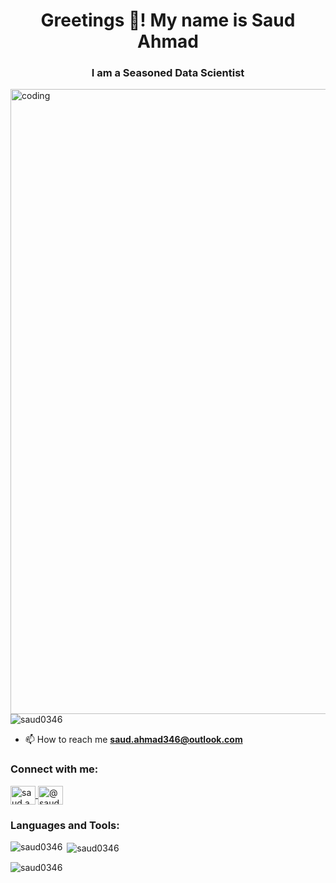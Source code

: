 <h1 align="center">Greetings 👋! My name is Saud Ahmad</h1>
<h3 align="center">I am a Seasoned Data Scientist</h3>
<img align="right" alt="coding" width="1000" src="https://i.pinimg.com/originals/81/17/8b/81178b47a8598f0c81c4799f2cdd4057.gif">

<p align="left"> 
    <img src="https://komarev.com/ghpvc/?username=saud0346&label=Profile%20views&color=0e75b6&style=flat" alt="saud0346" />
</p>

- 📫 How to reach me **saud.ahmad346@outlook.com**

<h3 align="left">Connect with me:</h3>
<p align="left">
    <a href="https://www.linkedin.com/in/saud-ahmad-286000229/" target="blank">
        <img align="center" src="https://raw.githubusercontent.com/rahuldkjain/github-profile-readme-generator/master/src/images/icons/Social/linked-in-alt.svg" alt="saud.ahmad346@outlook.com" height="30" width="40" />
    </a>
    <a href="https://www.youtube.com/channel/UCSBnun1ilmIbVvjKqeQiVBw" target="blank">
        <img align="center" src="https://raw.githubusercontent.com/rahuldkjain/github-profile-readme-generator/master/src/images/icons/Social/youtube.svg" alt="@saud7122" height="30" width="40" />
    </a>
</p>

<h3 align="left">Languages and Tools:</h3>
<p align="left"> 
    <!-- Icons for different tools and languages -->
</p>

<p><img align="left" src="https://github-readme-stats.vercel.app/api/top-langs?username=saud0346&show_icons=true&locale=en&layout=compact" alt="saud0346" /></p>

<p>&nbsp;<img align="center" src="https://github-readme-stats.vercel.app/api?username=saud0346&show_icons=true&locale=en" alt="saud0346" /></p>

<p><img align="center" src="https://github-readme-streak-stats.herokuapp.com/?user=saud0346&" alt="saud0346" /></p>
